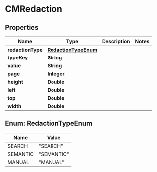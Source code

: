 

# CMRedaction


## Properties

| Name | Type | Description | Notes |
|------------ | ------------- | ------------- | -------------|
|**redactionType** | [**RedactionTypeEnum**](#RedactionTypeEnum) |  |  |
|**typeKey** | **String** |  |  |
|**value** | **String** |  |  |
|**page** | **Integer** |  |  |
|**height** | **Double** |  |  |
|**left** | **Double** |  |  |
|**top** | **Double** |  |  |
|**width** | **Double** |  |  |



## Enum: RedactionTypeEnum

| Name | Value |
|---- | -----|
| SEARCH | &quot;SEARCH&quot; |
| SEMANTIC | &quot;SEMANTIC&quot; |
| MANUAL | &quot;MANUAL&quot; |



